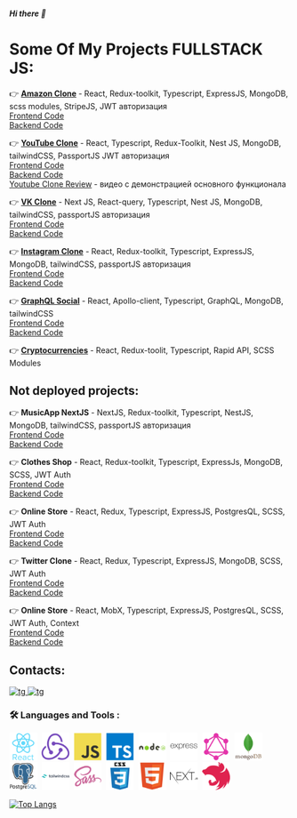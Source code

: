 ##### Hi there 👋
# Some Of My Projects FULLSTACK JS:
:point_right: **[Amazon Clone](https://effulgent-cuchufli-62f90c.netlify.app/)** - React, Redux-toolkit, Typescript, ExpressJS, MongoDB, scss modules, StripeJS, JWT авторизация\
[Frontend Code](https://github.com/babinm1h/amazonClone-frontend)\
[Backend Code](https://github.com/babinm1h/amazonClone-backend)


:point_right: **[YouTube Clone](https://animated-taiyaki-a533ea.netlify.app/)** - React, Typescript, Redux-Toolkit, Nest JS, MongoDB, tailwindCSS, PassportJS JWT авторизация\
[Frontend Code](https://github.com/babinm1h/youtube-frontend)\
[Backend Code](https://github.com/babinm1h/youtube-backend)\
[Youtube Clone Review](https://youtu.be/nLtkrryfZxU) - видео с демонстрацией основного функционала


:point_right: **[VK Clone](https://vk-frontend-six.vercel.app/)** - Next JS, React-query, Typescript, Nest JS, MongoDB, tailwindCSS, passportJS авторизация\
[Frontend Code](https://github.com/babinm1h/vk-frontend)\
[Backend Code](https://github.com/babinm1h/vk-backend)


:point_right: **[Instagram Clone](https://neon-rolypoly-972222.netlify.app/)** - React, Redux-toolkit, Typescript, ExpressJS, MongoDB, tailwindCSS, passportJS авторизация\
[Frontend Code](https://github.com/babinm1h/instagramClone-frontend)\
[Backend Code](https://github.com/babinm1h/instagamClone-backend)


:point_right: **[GraphQL Social](https://iridescent-lily-dd5cb1.netlify.app/)** - React, Apollo-client, Typescript, GraphQL, MongoDB, tailwindCSS\
[Frontend Code](https://github.com/babinm1h/graphQL-social-frontend)\
[Backend Code](https://github.com/babinm1h/graphQL-social-backend)

:point_right: **[Cryptocurrencies](https://peppy-swan-d7562a.netlify.app/)** - React, Redux-toolit, Typescript, Rapid API, SCSS Modules


## Not deployed projects:
:point_right: **MusicApp NextJS** - NextJS, Redux-toolkit, Typescript, NestJS, MongoDB, tailwindCSS, passportJS авторизация\
[Frontend Code](https://github.com/babinm1h/musicApp-frontend)\
[Backend Code](https://github.com/babinm1h/musicApp-nestJS-backend)


:point_right: **Clothes Shop** - React, Redux-toolkit, Typescript, ExpressJs, MongoDB, SCSS, JWT Auth\
[Frontend Code](https://github.com/babinm1h/clothesShop-frontend)\
[Backend Code](https://github.com/babinm1h/clothesSchop-backend)

:point_right: **Online Store** - React, Redux, Typescript, ExpressJS, PostgresQL, SCSS, JWT Auth\
[Frontend Code](https://github.com/babinm1h/sh0p-frontend)\
[Backend Code](https://github.com/babinm1h/sh0p-backend)


:point_right: **Twitter Clone** - React, Redux, Typescript, ExpressJS, MongoDB, SCSS, JWT Auth\
[Frontend Code](https://github.com/babinm1h/twitter-clone)\
[Backend Code](https://github.com/babinm1h/twitter-clone-backend)


:point_right: **Online Store** - React, MobX, Typescript, ExpressJS, PostgresQL, SCSS, JWT Auth, Context\
[Frontend Code](https://github.com/babinm1h/shop-PSQL-frontend)\
[Backend Code](https://github.com/babinm1h/shop-PSQL-backend)


## Contacts:
<div id="badges">
  <a href="https://t.me/m1hbbn" target="_blank">
  <img src="https://img.shields.io/badge/Telegram-2CA5E0?style=for-the-badge&logo=telegram&logoColor=white" alt="tg"/>
  </a>
  <a href="https://vk.com/id308818932"target="_blank">
  <img src="https://img.shields.io/badge/вконтакте-%232E87FB.svg?&style=for-the-badge&logo=vk&logoColor=white" alt="tg"/>
  </a>
</div>

### :hammer_and_wrench: Languages and Tools :
  <img src="https://github.com/devicons/devicon/blob/master/icons/react/react-original-wordmark.svg" title="React" alt="React" width="50" height="50"/>&nbsp;
  <img src="https://raw.githubusercontent.com/devicons/devicon/1119b9f84c0290e0f0b38982099a2bd027a48bf1/icons/redux/redux-original.svg" title="Redux" alt="Redux" width="50" height="50"/>&nbsp;
  <img src="https://raw.githubusercontent.com/devicons/devicon/1119b9f84c0290e0f0b38982099a2bd027a48bf1/icons/javascript/javascript-original.svg" title="js" alt="js" width="50" height="50"/>&nbsp;
  <img src="https://raw.githubusercontent.com/devicons/devicon/1119b9f84c0290e0f0b38982099a2bd027a48bf1/icons/typescript/typescript-original.svg" title="ts" alt="ts" width="50" height="50"/>&nbsp;
  <img src="https://raw.githubusercontent.com/devicons/devicon/1119b9f84c0290e0f0b38982099a2bd027a48bf1/icons/nodejs/nodejs-original-wordmark.svg" title="node" alt="node" width="50" height="50"/>&nbsp;
  <img src="https://raw.githubusercontent.com/devicons/devicon/1119b9f84c0290e0f0b38982099a2bd027a48bf1/icons/express/express-original-wordmark.svg" title="express" alt="express" width="50" height="50"/>&nbsp;
  <img src="https://raw.githubusercontent.com/devicons/devicon/1119b9f84c0290e0f0b38982099a2bd027a48bf1/icons/graphql/graphql-plain.svg" title="graphql" alt="graphql" width="50" height="50"/>&nbsp;
  <img src="https://raw.githubusercontent.com/devicons/devicon/1119b9f84c0290e0f0b38982099a2bd027a48bf1/icons/mongodb/mongodb-original-wordmark.svg" title="mongo" alt="mongo" width="50" height="50"/>&nbsp;
  <img src="https://raw.githubusercontent.com/devicons/devicon/1119b9f84c0290e0f0b38982099a2bd027a48bf1/icons/postgresql/postgresql-original-wordmark.svg" title="psql" alt="psql" width="50" height="50"/>&nbsp;
  <img src="https://raw.githubusercontent.com/devicons/devicon/1119b9f84c0290e0f0b38982099a2bd027a48bf1/icons/tailwindcss/tailwindcss-original-wordmark.svg" title="tailwind" alt="tailwind" width="50" height="50"/>&nbsp;
  <img src="https://raw.githubusercontent.com/devicons/devicon/1119b9f84c0290e0f0b38982099a2bd027a48bf1/icons/sass/sass-original.svg" title="scss" alt="scss" width="50" height="50"/>&nbsp;
  <img src="https://raw.githubusercontent.com/devicons/devicon/1119b9f84c0290e0f0b38982099a2bd027a48bf1/icons/css3/css3-original-wordmark.svg" title="css" alt="React" width="50" height="50"/>&nbsp;
  <img src="https://raw.githubusercontent.com/devicons/devicon/1119b9f84c0290e0f0b38982099a2bd027a48bf1/icons/html5/html5-original.svg" title="html" alt="html" width="50" height="50"/>&nbsp;
  <img src="https://raw.githubusercontent.com/devicons/devicon/1119b9f84c0290e0f0b38982099a2bd027a48bf1/icons/nextjs/nextjs-original-wordmark.svg" title="next" alt="next" width="50" height="50"/>&nbsp;
  <img src="https://raw.githubusercontent.com/devicons/devicon/1119b9f84c0290e0f0b38982099a2bd027a48bf1/icons/nestjs/nestjs-plain.svg" title="nest" alt="nest" width="50" height="50"/>&nbsp;


  [![Top Langs](https://github-readme-stats.vercel.app/api/top-langs/?username=babinm1h&layout=compact)](https://github.com/babinm1h/github-readme-stats)

